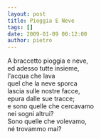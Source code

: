 ```yaml
---
layout: post
title: Pioggia E Neve
tags: []
date: 2009-01-09 00:12:00
author: pietro
---
```

A braccetto pioggia e neve,<br/>ed adesso tutte insieme,<br/>l'acqua che lava<br/>quel che la neve sporca<br/>lascia sulle nostre facce,<br/>epura dalle sue tracce;<br/>e sono quelle che cercavamo<br/>nei sogni altrui?<br/>Sono quelle che volevamo,<br/>né trovammo mai?
